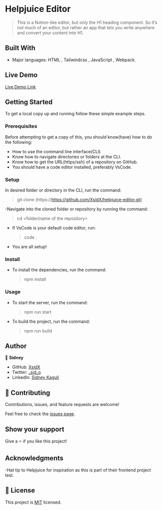 # Helpjuice Editor

> This is a Notion-like editor, but only the H1 heading component. So it’s not much of an editor, but rather an app that lets you write anywhere and convert your content into H1.

## Built With

- Major languages: HTML , Tailwindcss , JavaScript , Webpack.

## Live Demo

[Live Demo Link](https://helpjuice-editor.vercel.app/)

## Getting Started

To get a local copy up and running follow these simple example steps.

### Prerequisites

Before attempting to get a copy of this, you should know(have) how to do the following:

- How to use the command line interface(CLI)
- Know how to navigate directories or folders at the CLI.
- Know how to get the URL(https/ssh) of a repository on GitHub.
- You should have a code editor installed, preferably VsCode.

### Setup

In desired folder or directory in the CLI, run the command:

> git clone (https://https://github.com/XsidX/helpjuice-editor.git)

-Navigate into the cloned folder or repository by running the command:

> cd <folder/name of the repository>

- If VsCode is your default code editor, run:
  > code .
- You are all setup!

### Install

- To install the dependencies, run the command:
  > npm install

### Usage

- To start the server, run the command:

  > npm run start

- To build the project, run the command:
  > npm run build

## Author

👤 **Sidney**

- GitHub: [XsidX](https://github.com/XsidX)
- Twitter: [\_sid_o](https://twitter.com/_sid_o)
- LinkedIn: [Sidney Kaguli](https://www.linkedin.com/in/sidney-kaguli)

## 🤝 Contributing

Contributions, issues, and feature requests are welcome!

Feel free to check the [issues page](https://github.com/XsidX/helpjuice-editor/issues).

## Show your support

Give a ⭐️ if you like this project!

## Acknowledgments

-Hat tip to Helpjuice for inspiration as this is part of their frontend project test.

## 📝 License

This project is [MIT](./MIT.md) licensed.
